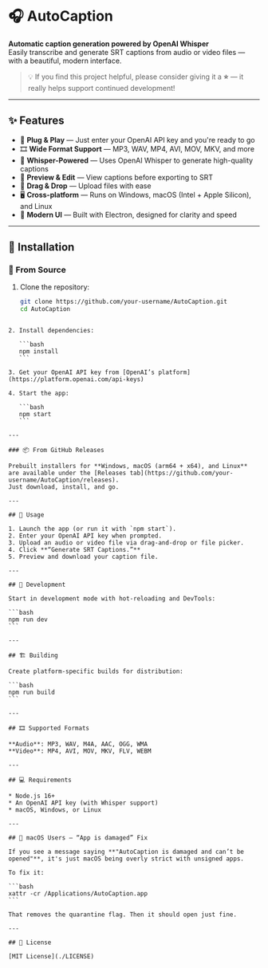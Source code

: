 # 🎧 AutoCaption

**Automatic caption generation powered by OpenAI Whisper**  
Easily transcribe and generate SRT captions from audio or video files — with a beautiful, modern interface.

> 💡 If you find this project helpful, please consider giving it a **⭐️** — it really helps support continued development!

---

## ✨ Features

- 🔑 **Plug & Play** — Just enter your OpenAI API key and you're ready to go
- 🎞 **Wide Format Support** — MP3, WAV, MP4, AVI, MOV, MKV, and more
- 🧠 **Whisper-Powered** — Uses OpenAI Whisper to generate high-quality captions
- 📝 **Preview & Edit** — View captions before exporting to SRT
- 📁 **Drag & Drop** — Upload files with ease
- 🖥 **Cross-platform** — Runs on Windows, macOS (Intel + Apple Silicon), and Linux
- 🎨 **Modern UI** — Built with Electron, designed for clarity and speed

---

## 🚀 Installation

### 🔧 From Source

1. Clone the repository:
   ```bash
   git clone https://github.com/your-username/AutoCaption.git
   cd AutoCaption
````

2. Install dependencies:

   ```bash
   npm install
   ```

3. Get your OpenAI API key from [OpenAI’s platform](https://platform.openai.com/api-keys)

4. Start the app:

   ```bash
   npm start
   ```

---

### 📦 From GitHub Releases

Prebuilt installers for **Windows, macOS (arm64 + x64), and Linux** are available under the [Releases tab](https://github.com/your-username/AutoCaption/releases).
Just download, install, and go.

---

## 🧪 Usage

1. Launch the app (or run it with `npm start`).
2. Enter your OpenAI API key when prompted.
3. Upload an audio or video file via drag-and-drop or file picker.
4. Click **“Generate SRT Captions.”**
5. Preview and download your caption file.

---

## 🧰 Development

Start in development mode with hot-reloading and DevTools:

```bash
npm run dev
```

---

## 🏗 Building

Create platform-specific builds for distribution:

```bash
npm run build
```

---

## 🎞 Supported Formats

**Audio**: MP3, WAV, M4A, AAC, OGG, WMA
**Video**: MP4, AVI, MOV, MKV, FLV, WEBM

---

## 💻 Requirements

* Node.js 16+
* An OpenAI API key (with Whisper support)
* macOS, Windows, or Linux

---

## 🍏 macOS Users — “App is damaged” Fix

If you see a message saying **"AutoCaption is damaged and can’t be opened"**, it's just macOS being overly strict with unsigned apps.

To fix it:

```bash
xattr -cr /Applications/AutoCaption.app
```

That removes the quarantine flag. Then it should open just fine.

---

## 📄 License

[MIT License](./LICENSE)

